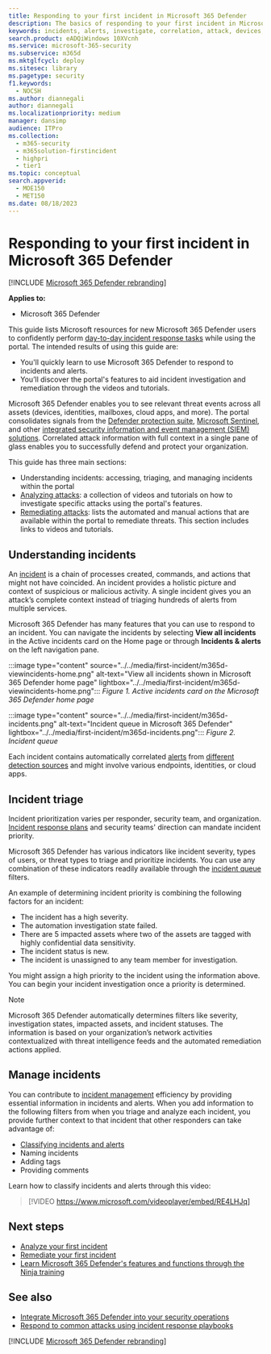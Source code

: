 ```yaml
---
title: Responding to your first incident in Microsoft 365 Defender
description: The basics of responding to your first incident in Microsoft 365 Defender.
keywords: incidents, alerts, investigate, correlation, attack, devices, users, identities, identity, mailbox, email, 365, microsoft, m365, incident response, cyber-attack, self-study, ramp up, ramp-up, onboard, incident responder
search.product: eADQiWindows 10XVcnh
ms.service: microsoft-365-security
ms.subservice: m365d
ms.mktglfcycl: deploy
ms.sitesec: library
ms.pagetype: security
f1.keywords: 
  - NOCSH
ms.author: diannegali
author: diannegali
ms.localizationpriority: medium
manager: dansimp
audience: ITPro
ms.collection: 
  - m365-security
  - m365solution-firstincident
  - highpri
  - tier1
ms.topic: conceptual
search.appverid: 
  - MOE150
  - MET150
ms.date: 08/18/2023
---
```


# Responding to your first incident in Microsoft 365 Defender

[!INCLUDE [Microsoft 365 Defender rebranding](../includes/microsoft-defender.md)]

**Applies to:**

- Microsoft 365 Defender

This guide lists Microsoft resources for new Microsoft 365 Defender users to confidently perform [day-to-day incident response tasks](integrate-microsoft-365-defender-secops-services.md) while using the portal. The intended results of using this guide are:

- You'll quickly learn to use Microsoft 365 Defender to respond to incidents and alerts.
- You’ll discover the portal's features to aid incident investigation and remediation through the videos and tutorials.

Microsoft 365 Defender enables you to see relevant threat events across all assets (devices, identities, mailboxes, cloud apps, and more). The portal consolidates signals from the [Defender protection suite](microsoft-365-defender.md#microsoft-365-defender-protection), [Microsoft Sentinel](microsoft-365-defender-integration-with-azure-sentinel.md), and other [integrated security information and event management (SIEM) solutions](configure-siem-defender.md). Correlated attack information with full context in a single pane of glass enables you to successfully defend and protect your organization.

This guide has three main sections:

- Understanding incidents: accessing, triaging, and managing incidents within the portal
- [Analyzing attacks](respond-first-incident-analyze.md): a collection of videos and tutorials on how to investigate specific attacks using the portal's features.
- [Remediating attacks](respond-first-incident-remediate.md): lists the automated and manual actions that are available within the portal to remediate threats. This section includes links to videos and tutorials.

## Understanding incidents

An [incident](incidents-overview.md) is a chain of processes created, commands, and actions that might not have coincided. An incident provides a holistic picture and context of suspicious or malicious activity. A single incident gives you an attack’s complete context instead of triaging hundreds of alerts from multiple services. 

Microsoft 365 Defender has many features that you can use to respond to an incident. You can navigate the incidents by selecting **View all incidents** in the Active incidents card on the Home page or through **Incidents & alerts** on the left navigation pane.

:::image type="content" source="../../media/first-incident/m365d-viewincidents-home.png" alt-text="View all incidents shown in Microsoft 365 Defender home page" lightbox="../../media/first-incident/m365d-viewincidents-home.png":::
*Figure 1. Active incidents card on the Microsoft 365 Defender home page*

:::image type="content" source="../../media/first-incident/m365d-incidents.png" alt-text="Incident queue in Microsoft 365 Defender" lightbox="../../media/first-incident/m365d-incidents.png":::
*Figure 2. Incident queue*

Each incident contains automatically correlated [alerts](investigate-alerts.md) from [different detection sources](microsoft-365-defender.md#microsoft-365-defender-protection) and might involve various endpoints, identities, or cloud apps.

## Incident triage

Incident prioritization varies per responder, security team, and organization. [Incident response plans](/security/operations/incident-response-planning) and security teams' direction can mandate incident priority. 

Microsoft 365 Defender has various indicators like incident severity, types of users, or threat types to triage and prioritize incidents. You can use any combination of these indicators readily available through the [incident queue](incident-queue.md) filters.

An example of determining incident priority is combining the following factors for an incident:

- The incident has a high severity.
- The automation investigation state failed.
- There are 5 impacted assets where two of the assets are tagged with highly confidential data sensitivity.
- The incident status is new.
- The incident is unassigned to any team member for investigation.

You might assign a high priority to the incident using the information above. You can begin your incident investigation once a priority is determined.

> [!NOTE]
> Microsoft 365 Defender automatically determines filters like severity, investigation states, impacted assets, and incident statuses. The information is based on your organization’s network activities contextualized with threat intelligence feeds and the automated remediation actions applied.

## Manage incidents

You can contribute to [incident management](manage-incidents.md) efficiency by providing essential information in incidents and alerts. When you add information to the following filters from when you triage and analyze each incident, you provide further context to that incident that other responders can take advantage of:

- [Classifying incidents and alerts](manage-incidents.md#specify-the-classification)
- Naming incidents
- Adding tags
- Providing comments

Learn how to classify incidents and alerts through this video:

> [!VIDEO https://www.microsoft.com/videoplayer/embed/RE4LHJq]


## Next steps

-	[Analyze your first incident](respond-first-incident-analyze.md)
- [Remediate your first incident](respond-first-incident-remediate.md)
- [Learn Microsoft 365 Defender's features and functions through the Ninja training](https://techcommunity.microsoft.com/t5/microsoft-365-defender/become-a-microsoft-365-defender-ninja/ba-p/1789376)

## See also

- [Integrate Microsoft 365 Defender into your security operations](integrate-microsoft-365-defender-secops-plan.md)
- [Respond to common attacks using incident response playbooks](/security/operations/incident-response-playbooks)

[!INCLUDE [Microsoft 365 Defender rebranding](../../includes/defender-m3d-techcommunity.md)]
